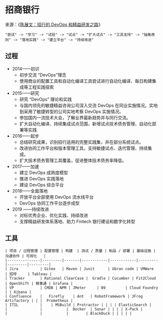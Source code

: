 # 招商银行

来源：《[陈展文：招行的 DevOps 和精益研发之路](http://www.idcquan.com/Special/2019trucs/ppt/chenzhanwen.pdf)》

```process
"尝试" -> "学习" -> "试验" -> "试点" -> "扩大试点" -> "工具支持" -> "抽象原则" -> "落地实践" -> "建立平台" -> "持续改进"
```

## 过程

 - 2014——初识
   - 初步交流 “DevOps”理念
   - 使用商业的配置工具和自动化编译工具尝试进行自动化编译、每日构建集成等工程实践探索
 - 2015——研究
   - 研究 “DevOps” 理论和实践
   - 与国内领先的敏捷精益咨询公司深入交流 DevOps 在同业实施情况。实地到采用了敏捷转型的公司实地考察 DevOps 实施情况。
   - 参加国内一流技术大会，了解业界最新趋势并与同行交流。
   - 扩大自动化编译、持续集成试点范围，新增试点技术债务管理、自动化部署等实践
 - 2016——起步
   - 总结研究成果，识别招行适用的完整实践集，并在部分系统试点。
   - 改进协同工作平台和版本管理工具，支持敏捷试点、迭代管理、持续集成。
   - 扩大技术债务管理工具覆盖，促进整体技术债务率降低。
 - 2017——加速
   - 建立 DevOps 成熟度模型
   - 推进 DevOps 实践落地
   - 建设 DevOps 综合平台
 - 2018——全面落地
   - 开放平台全部使用 DevOps 流水线平台
   - DevOps 协同工作平台逐步成型
 - 2019 ——持续改进
   - 对标优秀企业、优化实践、持续改进
   - 支撑精益研发体系落地、助力 Fintech 银行建设和数字化转型

## 工具

```process-table
| 项目 / 过程管理 | 配置管理 | 构建  | 测试 / 质量 | 制品 / 部署 | 基础设施 | 沟通协作 | 可视化   |
|---------------|---------|-------|------------|------------|---------|---------|---------|
| Jira          | Gitee   | Maven | Junit      | Ubran code | VMWare  | 招呼     | Tableau |
| Tracker       | Rational ClearCase |  Gradle | Cucumber | Fit2Cloud | OpenShift | 移事通 | Grafana |
| VP            | CMDB | NPM | JMeter     | B9         | Cloud Foundry | | Kibana | 
| Confluence    |   Firefly    | Ant   | RobotFramework | JFrog Artifactory | | |  Prometheus |
| ITIL          |    | MSBuild | Protractor | | | | ElasticSearch |
|               |           |  Docker  | Sonar | | | | X-Pack |
|               |           |        | BlackDuck | | | | |
```

